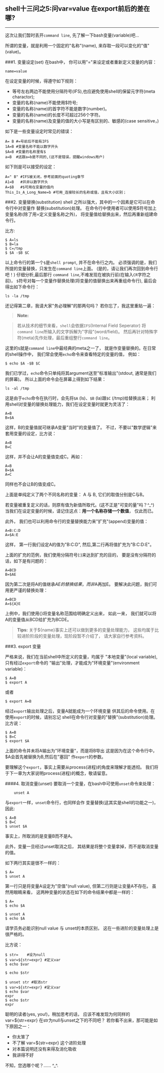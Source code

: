 ## shell十三问之5:问var=value 在export前后的差在哪?
----------------------------------------------------


这次让我们暂时丢开`command line`, 
先了解一下bash变量(variable)吧...

所谓的变量，就是利用一个固定的"名称"(name),
来存取一段可以变化的"值"(value)。


###1. 变量设定(set)
在bash中， 你可以用"="来设定或者重新定义变量的内容：
```shell
name=value
```

在设定变量的时候，得遵守如下规则：
 
- 等号左右两边不能使用分隔符号(IFS),也应避免使用shell的保留元字符(meta charactor); 
- 变量的名称(name)不能使用$符号;
- 变量的名称(name)的首字符不能是数字(number)。
- 变量的名称(name)的长度不可超过256个字符。
- 变量的名称(name)及变量的值的大小写是有区别的、敏感的(case sensitive，) 

如下是一些变量设定时常见的错误：
```shell
A= B #=号前后不能有IFS
1A=B #变量名称不能以数字开头
$A=B #变量的名称里有$
a=B  #这跟a=b是不同的,(这不是错误，提醒windows用户)
```

如下则是可以接受的设定：
```shell
A=" B" #IFS被关闭，参考前面的quoting章节
A1=B   #并非以数字开头
A=$B   #$可用在变量的值内
This_Is_A_Long_Name=b #可用_连接较长的名称或值，且有大小区别；
```

###2. 变量替换(substitution)
shell 之所以强大，其中的一个因素是它可以在命令行中对变量作
替换(substitution)处理。
在命令行中使用者可以使用$符号加上变量名称(除了用=定义变量名称之外)，
将变量值给替换出来，然后再重新组建命令行。

比方:
```shell
$ A=ls
$ B=la
$ C=/tmp
$ $A -$B $C
```
以上命令行的第一个`$`是`shell prompt`, 并不在命令行之内。
必须强调的是，我们所提的变量替换，只发生在`command line`上面。
(是的，请让我们再次回到命令行吧！) 仔细分析,最后那行
`command line`,不难发现在被执行前(在输入`CR`字符之前)，
`$`符号对每一个变量作替换处理(将变量的值替换出来再重组命令行),
最后会得出如下命令行：
```shell
ls -la /tmp
```

还记得第二章，我请大家"务必理解"的那两句吗？
若你忘了，我这里重贴一遍：

> **Note:**

> 若从技术的细节来看，`shell`会依据`IFS`(Internal Field Seperator)
> 将`command line`所输入的文字拆解为"字段"(word/field)。
> 然后再针对特殊字符(meta)先作处理，最后重组整行`command line`。


这里的`$`就是`command line`中最经典的meta之一了，
就是作变量替换的。在日常的shell操作中，
我们常会使用`echo`命令来查看特定的变量的值，
例如：
```shell
$ echo $A -$B $C
```
我们已学过，`echo`命令只单纯将其argument送至"标准输出"(stdout, 通常是我们的屏幕)。
所以上面的命令会在屏幕上得到如下结果：
```shell
ls -al /tmp
```
这是由于`echo`命令在执行时，会先将`$A` (ls)、`$B` (la)跟`$C` (/tmp)给替换出来；
利用shell对变量的替换处理能力，我们在设定变量时就更为灵活了：
```shell
A=B
B=$A
```
这样，B的变量值就可继承A变量"当时"的变量值了。
不过，不要以"数学逻辑"来套用变量的设定，比方说：
```shell
A=B
B=C
```
这样，并不会让A的变量值变成C。再如：
```shell
A=B
B=$A
A=C
```
同样也不会让B的值变成C。

上面是单纯定义了两个不同名称的变量：
A 与 B, 它们的取值分别是C与B。

若变量被重复定义的话，则原有值为新值所取代。(这不正是"可变的量"吗？^_^)
当我们在设定变量的时候，请记住这点：**用一个名称存储一个数值**， 仅此而已。

此外， 我们也可以利用命令行的变量替换能力来"扩充"(append)变量的值：
```shell
A=B:C:D
A=$A:E

```
这样， 第一行我们设定A的值为"B:C:D", 
然后,第二行再将值扩充为"B:C:D:E"。

上面的扩充的范例，我们使用分隔符号(:)来达到扩充的目的，
要是没有分隔符的话，如下是有问题的：
```shell
A=BCD
B=$AE
```
因为第二次是将A的值继承$AE的替换结果，而非$A再加E。
要解决此问题，我们可用更严谨的替换处理：
```shell
A=BCD
A=${A}E
```

上例中，我们使用{}将变量名称范围给明确定义出来，
如此一来， 我们就可以将A的变量值从BCD给扩充为BCDE。

> **Tips:**
> 关于${name}事实上还可以做到更多的变量处理能力，
> 这些均属于比较进阶阶段的变量处理，现阶段暂不介绍了，
> 请大家自行参考资料。

###3. export 变量

严格来说，我们在当前shell中所定义的变量，均属于
"本地变量"(local variable), 只有经过`export`命令的
"输出"处理，才能成为"环境变量"(environment variable)：
```shell
$ A=B
$ export A
```
或者
```shell
$ export A=B
```
经过`export`输出处理之后，变量A就能成为一个环境变量
供其后的命令使用。在使用`export`的时候，请别忘记
shell在命令行对变量的"替换"(substitution)处理。
比方说：
```shell
$ A=B
$ B=C
$ export $A
```
上面的命令并未将A输出为"环境变量"，而是将B导出
这是因为在这个命令行中，$A会首先被替换为B,然后在"塞回"
作`export`的参数。

要理解这个`export`，事实上需要从process(进程)的角度来理解才能透彻。
我们将于下一章为大家说明process(进程)的概念，敬请留意。


####4. 取消变量(unset)
要取消一个变量，在bash中可使用`unset`命令来处理：
```shell
    unset A
```
与`export`一样，`unset`命令行，也同样会作
变量替换(这其实是shell的功能之一)，
因此:
```shell
$ A=B
$ B=C
$ unset $A
```
事实上，所取消的是变量B而不是A。

此外，变量一旦经过unset取消之后，
其结果是将整个变量拿掉，而不是取消变量的值。

如下两行其实是很不一样的：
```shell
$ A=
$ unset A
```
第一行只是将变量A设定为"空值"(null value),
但第二行则是让变量A不存在。
虽然用眼睛来看，
这两种变量的状态在如下的命令结果中都是一样的：
```shell
$ A=
$ echo $A

$ unset A
$ echo $A
```
请学员务必能识别null value 与 unset的本质区别，
这在一些进阶的变量处理上是很严格的。

比方说：
```shell
$ str=    #设为null
$ var=${str=expr} #定义var
$ echo $var

$ echo $str

$ unset str #取消str
$ var=${str=expr} #定义var
$ echo $var
expr
$ echo $str
expr
```
聪明的读者(yes, you!)，稍加思考的话，
应该不难发现为何同样的var=${str=expr}
在str为null与unset之下的不同吧？
若你看不出来，那可能是如下原因之一：

- 你太笨了
- 不了解 var=${str=expr} 这个进阶处理
- 对本篇说明还没有来得及消化吸收
- 我讲得不好

不知，您选哪个呢？...... ^_^.





